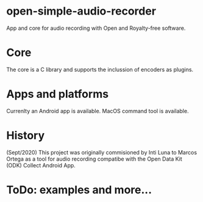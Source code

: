# open-simple-audio-recorder
App and core for audio recording with Open and Royalty-free software.

# Core
The core is a C library and supports the inclussion of encoders as plugins.

# Apps and platforms
Currenlty an Android app is available. MacOS command tool is available.

# History
(Sept/2020) This project was originally commisioned by Inti Luna to Marcos Ortega as a tool for audio recording compatibe with the Open Data Kit (ODK) Collect Android App.

# ToDo: examples and more...
